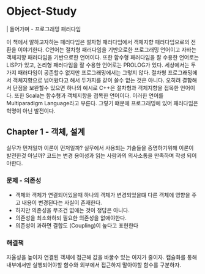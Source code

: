 # Object-Study


| 들어가며 - 프로그래밍 패러다임

이 책에서 말하고자하는 패러다임은 절차형 패러다임에서 객체지향 패러다임으로의 전환을 이야기한다.
C언어는 절차형 패러다임을 기반으로한 프로그래밍 언어이고 자바는 객체지향 패러다임을 기반으로한 언어이다.
또한 함수형 패러다임을 잘 수용한 언어로는 LISP가 있고, 논리형 패러다임을 잘 수용한 언어로는 PROLOG가 있다.
세상에서는 두가지 패러다임이 공존할수 없지만 프로그래밍에서는 그렇지 않다.
절차형 프로그래밍에서 객체지향으로 넘어왔다고 해서 두가지를 같이 쓸수 없는 것은 아니다.
오히려 결합해서 단점을 보완할수 있으면 하나의 예시로 C++은 절차형과 객체지향을 접목한 언어이다.
또한 Scala는 함수형과 객체지향을 접목한 언어이다.
이러한 언어를 Multiparadigm Language라고 부른다.
그렇기 떄문에 프로그래밍에 있어 패러다임은 혁명이 아닌 발전이다.

## Chapter 1 - 객체, 설계

실무가 먼저일까 이론이 먼저일까?
실무에서 사용되는 기술들을 증명하기위해 이론이 발전한것 아닐까?
코드는 변경 용이성과 읽는 사람과의 의사소통을 만족하며 작성 되어야한다.

### 문제 - 의존성
- 객체와 객체가 연결되어있을때 하나의 객체가 변경되었을떄 다른 객체에 영향을 주고 내용이 변경된다는 사실이 존재한다.
- 하지만 의존성을 무조건 없애는 것이 정답은 아니다.
- 의존성을 최소화하되 필요한 의존성을 없애야한다.
- 의존성이 과하면 결합도 (Coupling)이 높다고 표현한다

### 해결책 
자율성을 높이자
연결된 객체에 접근해 값을 바꿀수 있는 여지가 줄이자.
캡슐화를 통해 내부에서만 실행되어야할 함수와 외부에서 접근하지 말아야할 함수를 구분하자.

